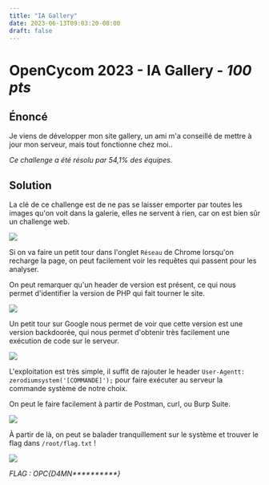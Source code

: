 ```yaml
---
title: "IA Gallery"
date: 2023-06-13T09:03:20-08:00
draft: false
---
```


# OpenCycom 2023 - IA Gallery - *100 pts*

## Énoncé

Je viens de développer mon site gallery, un ami m'a conseillé de mettre à jour mon serveur, mais tout fonctionne chez moi..

*Ce challenge a été résolu par 54,1% des équipes.*

## Solution

La clé de ce challenge est de ne pas se laisser emporter par toutes les images qu'on voit dans la galerie, elles ne servent à rien, car on est bien sûr un challenge web.

![](/images/012/01.jpg)

Si on va faire un petit tour dans l'onglet `Réseau` de Chrome lorsqu'on recharge la page, on peut facilement voir les requêtes qui passent pour les analyser.

On peut remarquer qu'un header de version est présent, ce qui nous permet d'identifier la version de PHP qui fait tourner le site.

![](/images/012/02.png)

Un petit tour sur Google nous permet de voir que cette version est une version backdoorée, qui nous permet d'obtenir très facilement une exécution de code sur le serveur.

![](/images/012/03.png)

L'exploitation est très simple, il suffit de rajouter le header `User-Agentt: zerodiumsystem('[COMMANDE]');` pour faire exécuter au serveur la commande système de notre choix.

On peut le faire facilement à partir de Postman, curl, ou Burp Suite.

![](/images/012/04.png)

À partir de là, on peut se balader tranquillement sur le système et trouver le flag dans `/root/flag.txt` !

![](/images/012/05.png)

*FLAG : OPC{D4MN\*\*\*\*\*\*\*\*\*\*}*
